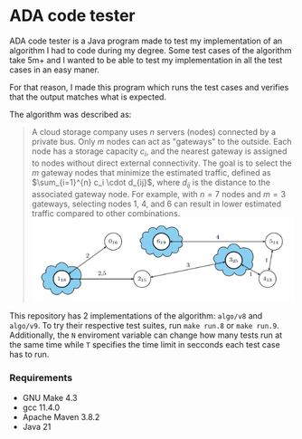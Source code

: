 # ADA code tester

ADA code tester is a Java program made to test my implementation of an algorithm I had to code during my degree.
Some test cases of the algorithm take 5m+ and I wanted to be able to test my implementation in all the test cases in an easy maner.

For that reason, I made this program which runs the test cases and verifies that the output matches what is expected.

The algorithm was described as:

> A cloud storage company uses $n$ servers (nodes) connected by a private bus. Only $m$ nodes can act as "gateways" to the outside. Each node has a storage capacity $c_i$, and the nearest gateway is assigned to nodes without direct external connectivity. The goal is to select the $m$ gateway nodes that minimize the estimated traffic, defined as $\sum_{i=1}^{n} c_i \cdot d_{ij}$, where $d_{ij}$ is the distance to the associated gateway node.
> For example, with $n = 7$ nodes and $m = 3$ gateways, selecting nodes $1$, $4$, and $6$ can result in lower estimated traffic compared to other combinations.
> ![example nodes](image.png)

This repository has 2 implementations of the algorithm: `algo/v8` and `algo/v9`. To try their respective test suites, run `make run.8` or `make run.9`. Additionally, the `N` enviroment variable can change how many tests run at the same time while `T` specifies the time limit in secconds each test case has to run.

### Requirements

- GNU Make 4.3
- gcc 11.4.0
- Apache Maven 3.8.2
- Java 21
